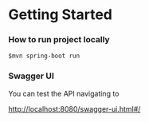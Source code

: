 # Getting Started

### How to run project locally

```shell
$mvn spring-boot run
```

### Swagger UI 
You can test the API navigating to

[http://localhost:8080/swagger-ui.html#/](http://localhost:8080/swagger-ui.html#/)